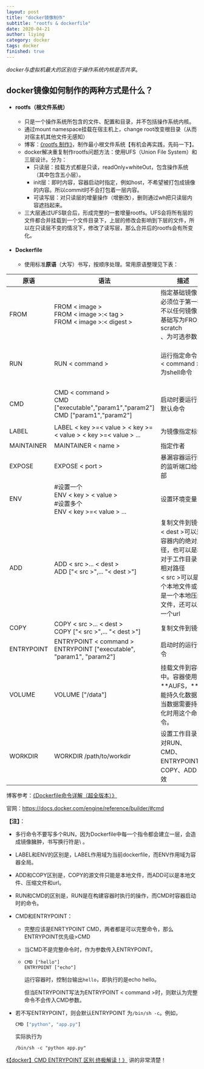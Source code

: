 ```yaml
---
layout: post
title: "docker镜像制作"
subtitle: "rootfs & dockerfile"
date: 2020-04-21
author: liying
category: docker
tags: docker
finished: true
---
```


*docker与虚拟机最大的区别在于操作系统内核是否共享*。

## docker镜像如何制作的两种方式是什么？

- #### rootfs（根文件系统）

  - 只是一个操作系统所包含的文件、配置和目录，并不包括操作系统内核。
  - 通过mount namespace挂载在宿主机上，change root改变根目录（从而对宿主机其他文件无感知）
  - 博客：[《rootfs 制作》](https://www.cnblogs.com/Malphite/p/10422260.html)，制作最小根文件系统【有机会再实践，先码一下】。
  - docker解决重复制作rootfs问题方法：使用UFS（Union File System）和三层设计。分为：
    - 只读层：挂载方式都是只读，readOnly+whiteOut，包含操作系统（其中包含五小层）。
    - init层：即时内容，容器启动时指定，例如host，不希望被打包成镜像的内容。所以commit时不会打包着一层内容。
    - 可读写层：对只读层的增量操作（增删改），删则通过wh把只读层内容遮挡起来。
  - 三大层通过UFS联合后，形成完整的一套增量rootfs。UFS会将所有层的文件都合并挂载到一个文件目录下，上层的修改会影响到下层的文件，所以在只读层不变的情况下，修改了读写层，那么合并后的rootfs会有所变化。

- #### Dockerfile
  
  - 使用标准**原语**（大写）书写，按顺序处理。常用原语整理见下表：
  
| 原语       | 语法                                                         | 描述                                                         | 示例                                                         |
| ---------- | ------------------------------------------------------------ | ------------------------------------------------------------ | ------------------------------------------------------------ |
| FROM       | FROM < image > <br/>FROM < image >:< tag ><br/>FROM < image >:< digest > | 指定基础镜像<br/>必须位于第一行<br/>不以任何镜像为基础写为FROM scratch<br/><digest>、<tag>为可选参数 | FROM python:2.7-slim                                         |
| RUN        | RUN < command > <br/>                                        | 运行指定命令<br/>< command >为shell命令                      | \# 使用pip命令安装这个应用所需要的依赖<br/>RUN pip install --trusted-host pypi.python.org -r requirements.txt |
| CMD        | CMD < command ><br/>CMD ["executable","param1","param2"] <br/>CMD ["param1","param2"] | 启动时要运行的默认命令                                       | \# 设置容器进程为：python app.py，即：这个Python应用的启动命令<br/>CMD ["python", "app.py"] |
| LABEL      | LABEL < key >=< value > < key >=< value > < key >=< value > ...<br/> | 为镜像指定标签<br/>                                          | LABEL version="1.0"<br/>                                     |
| MAINTAINER | MAINTAINER < name >                                          | 指定作者                                                     | MAINTAINER ly                                                |
| EXPOSE     | EXPOSE < port >                                              | 暴漏容器运行时的监听端口给外部                               | # 允许外界访问容器的80端口<br/>EXPOSE 80                     |
| ENV        | #设置一个<br/>ENV < key > < value ><br/>#设置多个<br/>ENV < key >=< value > ... | 设置环境变量                                                 | \# 设置环境变量ENV NAME World                                |
| ADD        | ADD < src >... < dest > <br/>ADD ["< src >",... "< dest >"]  | 复制文件到镜像<br/>< dest >可以是容器内的绝对路径，也可以是相对于工作目录的相对路径<br/>< src >可以是一个本地文件或者是一个本地压缩文件，还可以是一个url | \# 将当前目录下的所有内容复制到/app下<br/>ADD . /app<br/>#获取url内容<br/>ADD http://example.com/foobar / |
| COPY       | COPY < src >... < dest > <br/>COPY ["< src >",... "< dest >"] | 复制文件到镜像                                               | COPY test relativeDir/                                       |
| ENTRYPOINT | ENTRYPOINT < command ><br/>ENTRYPOINT ["executable", "param1", "param2"] | 启动时的运行命令                                             | ENTRYPOINT ["top", "-b"]                                     |
| VOLUME     | VOLUME ["/data"]                                             | 挂载文件到容器中。容器使用**AUFS，**不能持久化数据，当数据需要持久化时用这个命令。 |                                                              |
| WORKDIR    | WORKDIR /path/to/workdir                                     | 设置工作目录<br/>对RUN、CMD、ENTRYPOINT、COPY、ADD 生效      | \# 将工作目录切换为/app<br/>WORKDIR /app                     |

  博客参考：[《Dockerfile命令详解（超全版本）》](https://www.cnblogs.com/lingfengblogs/p/11093246.html)

  官网：https://docs.docker.com/engine/reference/builder/#cmd

**【注】**：

- 多行命令不要写多个RUN，因为Dockerfile中每一个指令都会建立一层，会造成镜像臃肿，书写换行符是\ 。

- LABEL和ENV的区别是，LABEL作用域为当前dockerfile，而ENV作用域为容器全局。

- ADD和COPY区别是，COPY的源文件只能是本地文件，而ADD可以是本地文件、压缩文件和url。

- RUN和CMD的区别是，RUN是在构建容器时执行的操作，而CMD时容器启动时的命令。

- CMD和ENTRYPOINT：

  - 完整应该是ENRTYPOINT CMD，两者都是可以完整命令，那么ENTRYPOINT优先级>CMD

  - 当CMD不是完整命令时，作为参数传入ENTRYPOINT。

  - ```shell
    CMD ["hello"]
    ENTRYPOINT ["echo"]
    ```

    运行容器时，控制台输出`hello`，即执行的是echo hello。

    但当ENTRYPOINT写法为ENTRYPOINT < command >时，则默认为完整命令不会传入CMD参数。
  
- 若不写ENTRYPOINT，则会默认ENTRYPOINT 为`/bin/sh -c`。例如，
  
    ```bash
    CMD ["python", "app.py"]
    ```
  
  实际执行为
  
    ````shell
    /bin/sh -c "python app.py"
    ````
  

[《【docker】CMD ENTRYPOINT 区别 终极解读！》](https://blog.csdn.net/u010900754/article/details/78526443 ) 讲的非常清楚！

